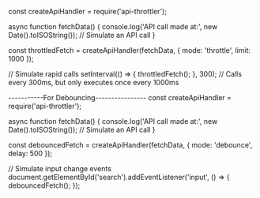 
const createApiHandler = require('api-throttler');

async function fetchData() {
  console.log('API call made at:', new Date().toISOString());
  // Simulate an API call
}

const throttledFetch = createApiHandler(fetchData, { mode: 'throttle', limit: 1000 });

// Simulate rapid calls
setInterval(() => {
  throttledFetch();
}, 300); // Calls every 300ms, but only executes once every 1000ms






-----------For Debouncing----------------
const createApiHandler = require('api-throttler');

async function fetchData() {
  console.log('API call made at:', new Date().toISOString());
  // Simulate an API call
}

const debouncedFetch = createApiHandler(fetchData, { mode: 'debounce', delay: 500 });

// Simulate input change events
document.getElementById('search').addEventListener('input', () => {
  debouncedFetch();
});
